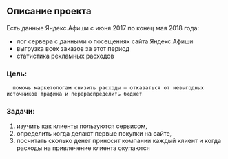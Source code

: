 ## Описание проекта
Есть данные Яндекс.Афиши с июня 2017 по конец мая 2018 года:
- лог сервера с данными о посещениях сайта Яндекс.Афиши
- выгрузка всех заказов за этот период
- статистика рекламных расходов

### Цель:
      помочь маркетологам снизить расходы — отказаться от невыгодных источников трафика и перераспределить бюджет 
      
### Задачи: 
1. изучить как клиенты пользуются сервисом,
2. определить когда делают первые покупки на сайте,
3. посчитать сколько денег приносит компании каждый клиент и когда расходы на привлечение клиента окупаются
